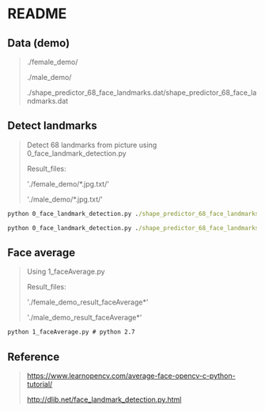 # README

## Data (demo)

>./female_demo/
>
>./male_demo/
>
>./shape_predictor_68_face_landmarks.dat/shape_predictor_68_face_landmarks.dat

## Detect landmarks

> Detect 68 landmarks from picture using 0_face_landmark_detection.py
>
> Result_files:
>
> './female_demo/*.jpg.txt/'
>
> './male_demo/*.jpg.txt/'

```cmd
python 0_face_landmark_detection.py ./shape_predictor_68_face_landmarks.dat/shape_predictor_68_face_landmarks.dat ./female_demo # python 3.6.7
```

```cmd
python 0_face_landmark_detection.py ./shape_predictor_68_face_landmarks.dat/shape_predictor_68_face_landmarks.dat ./male_demo # python 3.6.7
```

## Face average

> Using 1_faceAverage.py
>
> Result_files:
>
> './female_demo_result_faceAverage*'
>
> './male_demo_result_faceAverage*'

```cmd
python 1_faceAverage.py # python 2.7
```

## Reference

> https://www.learnopencv.com/average-face-opencv-c-python-tutorial/
>
> http://dlib.net/face_landmark_detection.py.html
